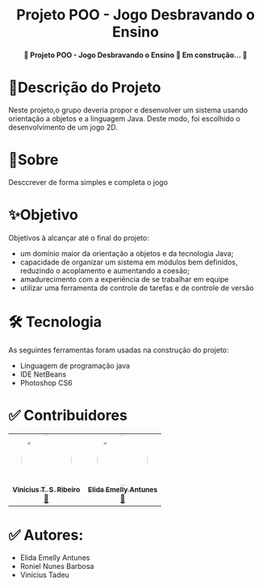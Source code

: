  <h1 align="center">
  Projeto POO - Jogo Desbravando o Ensino
</h1>


<h4 align="center">
  🚧  Projeto POO - Jogo Desbravando o Ensino 🚀 Em construção...  🚧
</h4>

<h1>
   🚀Descrição do Projeto
</h1>
<p>
  Neste projeto,o grupo deveria propor e desenvolver um sistema usando orientação a objetos e a
linguagem Java. Deste modo, foi escolhido o desenvolvimento de um jogo 2D. 
</p>
 
 <h1>
    🎯Sobre
 </h1>
 <p>
 Desccrever de forma simples e completa o jogo
 </p>
 
 <h1>
    ✨Objetivo
 </h1>
<p>
		Objetivos à alcançar até o final do projeto:
</p>

<ul> 
		<li>um domínio maior da orientação a objetos e da tecnologia Java;</li> 
		<li>capacidade de organizar um sistema em módulos bem definidos, reduzindo o acoplamento e
aumentando a coesão;</li> 
		<li>amadurecimento com a experiência de se trabalhar em equipe</li> 
		<li>utilizar uma ferramenta de controle de tarefas e de controle de versão</li> 
</ul>
 
 
 
<h1>
🛠 Tecnologia
</h1>
<p>
		As seguintes ferramentas foram usadas na construção do projeto:
</p>
<ul> 
		<li>Linguagem de programação java</li> 
		<li>IDE NetBeans</li> 
		<li>Photoshop CS6</li> 
</ul>

 <h1>
✅ Contribuidores
 </h1>
 <table><tr>
 <td align="center"><a href="https://github.com/ViniSRibeiro"><img style="border-radius: 50%;" src="https://avatars.githubusercontent.com/u/37838123?v=4" width="100px;" alt=""/><br /><sub><b>Vinícius T. S. Ribeiro</b></sub></a><br /><a href="https://github.com/ViniSRibeiro" title="Grupo POO">🚀</a>
 </td>
 
  <td align="center"><a href="https://github.com/Elida-E"><img style="border-radius: 50%;" src="https://avatars.githubusercontent.com/u/72415571?v=4" width="100px;" alt=""/><br /><sub><b>Elida Emelly Antunes</b></sub></a><br /><a href="https://github.com/Elida-E" title="Grupo POO">🚀</a>
 </td>
  
 
</tr>
</table>
 
 <h1>
✅ Autores:
 </h1>
 
<ul> 
		<li>Elida Emelly Antunes</li> 
		<li>Roniel Nunes Barbosa</li> 
		<li>Vinícius Tadeu</li> 
</ul>


<!--te-->


